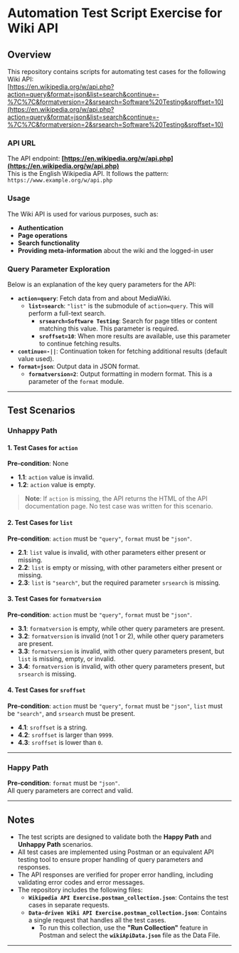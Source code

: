 # Automation Test Script Exercise for Wiki API

## Overview
This repository contains scripts for automating test cases for the following Wiki API:  
[https://en.wikipedia.org/w/api.php?action=query&format=json&list=search&continue=-%7C%7C&formatversion=2&srsearch=Software%20Testing&sroffset=10](https://en.wikipedia.org/w/api.php?action=query&format=json&list=search&continue=-%7C%7C&formatversion=2&srsearch=Software%20Testing&sroffset=10)

### API URL
The API endpoint: **[https://en.wikipedia.org/w/api.php](https://en.wikipedia.org/w/api.php)**  
This is the English Wikipedia API. It follows the pattern:  
`https://www.example.org/w/api.php`

### Usage
The Wiki API is used for various purposes, such as:
- **Authentication**  
- **Page operations**  
- **Search functionality**  
- **Providing meta-information** about the wiki and the logged-in user  

### Query Parameter Exploration
Below is an explanation of the key query parameters for the API:

- **`action=query`**: Fetch data from and about MediaWiki.  
  - **`list=search`**: `"list"` is the submodule of `action=query`. This will perform a full-text search.  
    - **`srsearch=Software Testing`**: Search for page titles or content matching this value. This parameter is required.  
    - **`sroffset=10`**: When more results are available, use this parameter to continue fetching results.  
- **`continue=-||`**: Continuation token for fetching additional results (default value used).  
- **`format=json`**: Output data in JSON format.  
  - **`formatversion=2`**: Output formatting in modern format. This is a parameter of the `format` module.

---

## Test Scenarios

### **Unhappy Path**
#### 1. Test Cases for `action`
**Pre-condition**: None  
- **1.1**: `action` value is invalid.  
- **1.2**: `action` value is empty.  

> **Note**: If `action` is missing, the API returns the HTML of the API documentation page. No test case was written for this scenario.

#### 2. Test Cases for `list`
**Pre-condition**: `action` must be `"query"`, `format` must be `"json"`.  
- **2.1**: `list` value is invalid, with other parameters either present or missing.  
- **2.2**: `list` is empty or missing, with other parameters either present or missing.  
- **2.3**: `list` is `"search"`, but the required parameter `srsearch` is missing.  

#### 3. Test Cases for `formatversion`
**Pre-condition**: `action` must be `"query"`, `format` must be `"json"`.  
- **3.1**: `formatversion` is empty, while other query parameters are present.  
- **3.2**: `formatversion` is invalid (not 1 or 2), while other query parameters are present.  
- **3.3**: `formatversion` is invalid, with other query parameters present, but `list` is missing, empty, or invalid.  
- **3.4**: `formatversion` is invalid, with other query parameters present, but `srsearch` is missing.  

#### 4. Test Cases for `sroffset`
**Pre-condition**: `action` must be `"query"`, `format` must be `"json"`, `list` must be `"search"`, and `srsearch` must be present.  
- **4.1**: `sroffset` is a string.  
- **4.2**: `sroffset` is larger than `9999`.  
- **4.3**: `sroffset` is lower than `0`.  

---

### **Happy Path**
**Pre-condition**: `format` must be `"json"`.  
All query parameters are correct and valid.

---

## Notes
- The test scripts are designed to validate both the **Happy Path** and **Unhappy Path** scenarios.  
- All test cases are implemented using Postman or an equivalent API testing tool to ensure proper handling of query parameters and responses.
- The API responses are verified for proper error handling, including validating error codes and error messages.
- The repository includes the following files:
  - **`Wikipedia API Exercise.postman_collection.json`**: Contains the test cases in separate requests.
  - **`Data-driven Wiki API Exercise.postman_collection.json`**: Contains a single request that handles all the test cases.  
    - To run this collection, use the **"Run Collection"** feature in Postman and select the **`wikiApiData.json`** file as the Data File.

---

